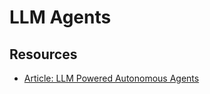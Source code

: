 # LLM Agents


## Resources

- [Article: LLM Powered Autonomous Agents](https://lilianweng.github.io/posts/2023-06-23-agent/)